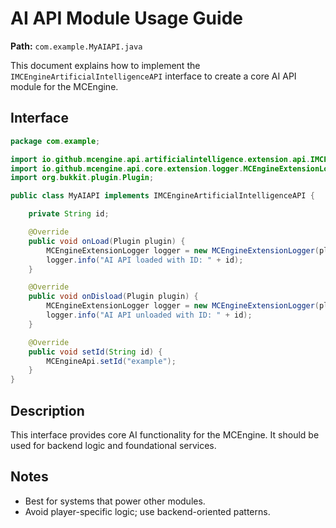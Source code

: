 # AI API Module Usage Guide

**Path:** `com.example.MyAIAPI.java`

This document explains how to implement the `IMCEngineArtificialIntelligenceAPI` interface to create a core AI API module for the MCEngine.

## Interface

```java
package com.example;

import io.github.mcengine.api.artificialintelligence.extension.api.IMCEngineArtificialIntelligenceAPI;
import io.github.mcengine.api.core.extension.logger.MCEngineExtensionLogger;
import org.bukkit.plugin.Plugin;

public class MyAIAPI implements IMCEngineArtificialIntelligenceAPI {

    private String id;

    @Override
    public void onLoad(Plugin plugin) {
        MCEngineExtensionLogger logger = new MCEngineExtensionLogger(plugin, "API", id);
        logger.info("AI API loaded with ID: " + id);
    }

    @Override
    public void onDisload(Plugin plugin) {
        MCEngineExtensionLogger logger = new MCEngineExtensionLogger(plugin, "API", id);
        logger.info("AI API unloaded with ID: " + id);
    }

    @Override
    public void setId(String id) {
        MCEngineApi.setId("example");
    }
}
```

## Description

This interface provides core AI functionality for the MCEngine. It should be used for backend logic and foundational services.

## Notes

- Best for systems that power other modules.
- Avoid player-specific logic; use backend-oriented patterns.
